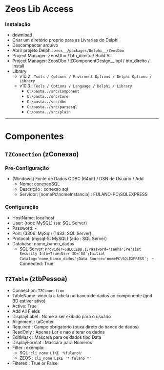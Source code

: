 # Zeos Lib Access 
### Instalação
- [download](https://sourceforge.net/projects/zeoslib/)
- Criar um diretório proprio para as Livrarias do Delphi
- Descompactar arquivo
- Abrir projeto Delphi: `zeos__/packages/Delphi__/ZeosDbo`
- Project Manager: ZeosDbo / btn_direito / Build All 
- Project Manager: ZeosDbo / ZComponentDesign__.bpl / btn_direito / Install
- Library
  - v10.2 : `Tools / Options / Envirment Options / Delphi Options / Library` 
  - v10.3 : `Tools / Options / Language / Delphi / Library` 
    - `C:/pasta../src/Component`
    - `C:/pasta../src/Core`
    - `C:/pasta../src/dbc`
    - `C:/pasta../src/parsesql`
    - `C:/pasta../src/plain` 

---

# Componentes

## `TZConection` (zConexao)

### Pre-Configuração
- (Windows) Fonte de Dados ODBC (64bit) / DSN de Usuário / Add 
   - Nome: conexaoSQL
   - Descrição : conexao sql
   - Servidor: [nomePc\nomeInstancia] : FULANO-PC\SQLEXPRESS

### Configuração   
- HostName: localhost
- User: (root: MySQL) (sa: SQL Server)
- Password: -
- Port:     (3306: MySql)    (1433: SQL Server)
- Protocol: (mysql-5: MySQL) (ado : SQL Server)
- Database: nome_banco_dados
  - SQL Server: `Provider=SQLOLEDB.1;Password='senha';Persist Security Info=True;User ID='SA';Initial Catalog='nome_banco_dados';Data Source='nomePC\SQLEXPRESS'; `  - Connected: True
 
## `TZTable` (ztbPessoa)
- Connection: `TZConnection`
- TableName:  vincula a tabela no banco de dados ao componente (qnd BD estiver ativo)
- Active: True
- Add All Fields 
- DisplayLabel : Nome a ser exibido para o usuário
- Alignment : taCenter
- Required : Campo obrigatorio (puxa direto do banco de dados)
- ReadOnly : Apenas Ler e nao alterar os dados
- EditMask : Mascara para os dados tipo Data
- DisplayFormat : Mascara para Números
- Filter : exemplo: 
  - SQL :`cli_nome LIKE '%fulano%'`
  - ZEOS : `cli_nome LIKE '* fulano *'`
- Filtered : True or False
 
 
